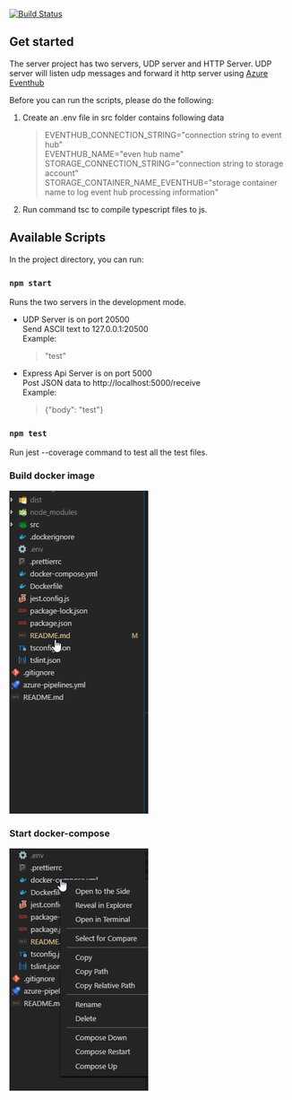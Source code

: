 [![Build Status](https://boxingday.visualstudio.com/Test%20project/_apis/build/status/Rockyddt.message-listener?branchName=master)](https://boxingday.visualstudio.com/Test%20project/_build/latest?definitionId=12?branchName=master)

## Get started 
The server project has two servers, UDP server and HTTP Server.
UDP server will listen udp messages and forward it http server using [Azure Eventhub](https://docs.microsoft.com/en-us/azure/event-hubs/) 

Before you can run the scripts, please do the following:

1. Create an .env file in src folder contains following data
    > EVENTHUB_CONNECTION_STRING="connection string to event hub" <br>
    > EVENTHUB_NAME="even hub name" <br>
    > STORAGE_CONNECTION_STRING="connection string to storage account" <br>
    > STORAGE_CONTAINER_NAME_EVENTHUB="storage container name to log event hub processing information" <br>
2. Run command tsc to compile typescript files to js. 

## Available Scripts
In the project directory, you can run:

### `npm start`
Runs the two servers in the development mode. <br>
* UDP Server is on port 20500 <br>
    Send ASCII text to 127.0.0.1:20500 <br>
    Example:
    > "test"
    
* Express Api Server is on port 5000 <br>
    Post JSON data to http://localhost:5000/receive <br>
    Example:
    > {"body": "test"}
    
### `npm test`
Run jest --coverage command to test all the test files. 

### Build docker image
![](./docs/docker-build.gif)

### Start docker-compose
![](./docs/docker-compose.gif)